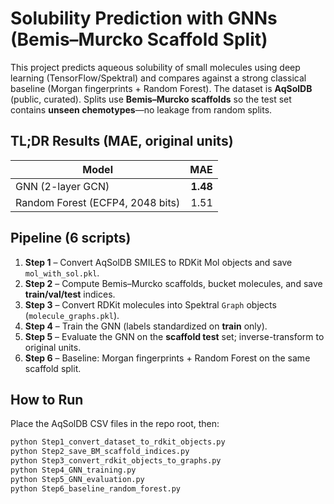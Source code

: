 # Solubility Prediction with GNNs (Bemis–Murcko Scaffold Split)

This project predicts aqueous solubility of small molecules using deep learning (TensorFlow/Spektral) and compares against a strong classical baseline (Morgan fingerprints + Random Forest). The dataset is **AqSolDB** (public, curated). Splits use **Bemis–Murcko scaffolds** so the test set contains **unseen chemotypes**—no leakage from random splits.

## TL;DR Results (MAE, original units)
| Model | MAE |
|---|---:|
| GNN (2-layer GCN) | **1.48** |
| Random Forest (ECFP4, 2048 bits) | 1.51 |

## Pipeline (6 scripts)
1. **Step 1** – Convert AqSolDB SMILES to RDKit Mol objects and save `mol_with_sol.pkl`.  
2. **Step 2** – Compute Bemis–Murcko scaffolds, bucket molecules, and save **train/val/test** indices.  
3. **Step 3** – Convert RDKit molecules into Spektral `Graph` objects (`molecule_graphs.pkl`).  
4. **Step 4** – Train the GNN (labels standardized on **train** only).  
5. **Step 5** – Evaluate the GNN on the **scaffold test** set; inverse-transform to original units.  
6. **Step 6** – Baseline: Morgan fingerprints + Random Forest on the same scaffold split.

## How to Run
Place the AqSolDB CSV files in the repo root, then:
```bash
python Step1_convert_dataset_to_rdkit_objects.py
python Step2_save_BM_scaffold_indices.py
python Step3_convert_rdkit_objects_to_graphs.py
python Step4_GNN_training.py
python Step5_GNN_evaluation.py
python Step6_baseline_random_forest.py
